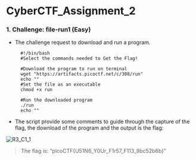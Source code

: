 # CyberCTF_Assignment_2

### 1. Challenge: file-run1 (Easy)

* The challenge request to download and run a program.

		#!/bin/bash
		#Select the commands needed to Get the Flag!

		#Download the program to run on terminal
		wget "https://artifacts.picoctf.net/c/308/run"
		echo ""
		#Set the file as an executable
		chmod +x run

		#Run the downloaded program
		./run
		echo ""

* The script provide some comments to guide through the capture of the flag, the download of the program and the output is the flag:

![R3_C1_1](https://user-images.githubusercontent.com/124681007/217722244-53f80011-306e-4e25-9e71-53be0f40e48b.png)

> The flag is: “picoCTF{U51N6_Y0Ur_F1r57_F113_9bc52b6b}”
